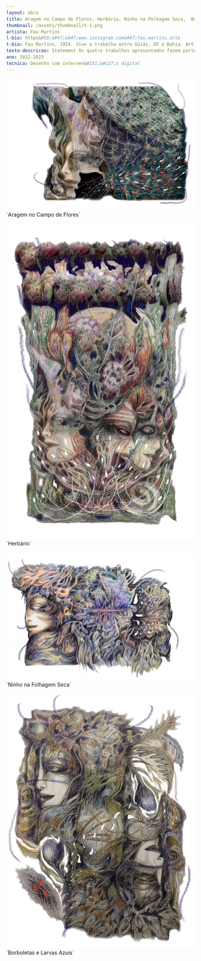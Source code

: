```yaml
---
layout: obra
title: Aragem no Campo de Flores, Herbário, Ninho na Folhagem Seca,  Borboletas e Larvas Azuis
thumbnail: /assets/thumbnail/t-1.png
artista: Fau Martins
l-bio: https&#58;&#47;&#47;www.instagram.com&#47;fau.martins.arte
t-bio: Fau Martins, 1954. Vive e trabalha entre Goiás, DF e Bahia. Artista plástica, ilustradora e professora de Arte com forma&#231;&#227;o em Educa&#231;&#227;o Art&#237;stica&#47;Artes Plásticas pela FADM &#45;DF e especializa&#231;&#227;o em Arteterapia Junguiana pelo IJEP&#47;FACIS, iniciou sua carreira art&#237;stica na d&#233;cada de 1980, quando participou de várias exposi&#231;&#245;es, incluindo Sal&#245;es de Arte, com pr&#234;mios de aquisi&#231;&#227;o no DF e em outros estados. Integrou o Coletivo Via Sat&#233;lite da cidade do Gama&#47;DF , com o intuito de difundir o trabalho art&#237;stico realizado fora do eixo do Plano Piloto de Bras&#237;lia.Dedicou&#45;se prioritariamente à ilustra&#231;&#227;o e ao ensino da Arte em institui&#231;&#245;es públicas e privadas do DF, a partir dos anos 2000, retomando a carreira art&#237;stica em 2012. Atualmente integra o grupo Coletivo21, grupo de artistas de diversas regi&#245;es do pa&#237;s voltado para o compartilhamento de saberes e oportunidades. Sua pesquisa art&#237;stica consiste na busca de abertura de espa&#231;o à imagina&#231;&#227;o e à amplia&#231;&#227;o da capacidade perceptiva, com a cria&#231;&#227;o de imagens ficcionais em que elementos da ess&#234;ncia humana e elementos da natureza se fundem, em uma abordagem psicológica e arquet&#237;pica, em que se acolhe a express&#227;o de áreas subconscientes ou inconscientes, no sentido que Jung, Corbin e Carlos Castaneda preconizam.
texto-descricao: Statement Os quatro trabalhos apresentados fazem parte da s&#233;rie “ Cora&#231;&#227;o de Cabôca&#58; Alma do Cachoeirinha” em que busco representar a memória de minha viv&#234;ncia recente na mata ciliar e no cerrado em torno do Córrego Cachoeirinha, na área rural de S&#227;o Sebasti&#227;o&#45; DF. Nesta s&#233;rie defendo a id&#233;ia da exist&#234;ncia de uma rela&#231;&#227;o de intera&#231;&#227;o entre os seres humanos e os outros seres e elementos da natureza, que se ativa por meio da abertura do cora&#231;&#227;o e estabelece uma comunica&#231;&#227;o decorrente da expans&#227;o dos sentidos comuns e da amplia&#231;&#227;o perceptiva inerentes ao acontecimento desta comunica&#231;&#227;o. A imagina&#231;&#227;o pessoal criativa, no trabalho art&#237;stico , faz a mescla entre o humano e os elementos visuais observados nesta experi&#234;ncia imersiva com a flora, as águas, os movimentos, as luzes e sombras, as cores e as formas.
ano: 2022-2023
tecnica: Desenho com interven&#231;&#227;o digital
---
```


  <img src="/assets/obras/1/1.jpeg" alt="Aragem no Campo de Flores" class="img-fluid d-block">
  `Aragem no Campo de Flores`<br>  <br>
  <img src="/assets/obras/1/2.jpeg" alt="Herbário" class="img-fluid d-block">
  `Herbário`<br><br>
  <img src="/assets/obras/1/3.jpeg" alt="Ninho na Folhagem Seca" class="img-fluid d-block">
  `Ninho na Folhagem Seca`<br><br>
    <img src="/assets/obras/1/4.jpeg" alt="Borboletas e Larvas Azuis" class="img-fluid d-block">
  `Borboletas e Larvas Azuis`<br><br>
